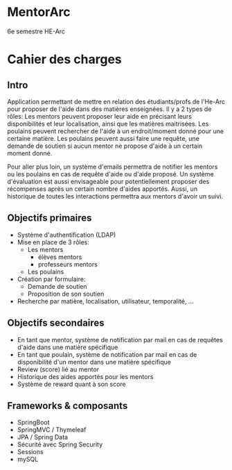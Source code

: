 # MentorArc

6e semestre HE-Arc

# Cahier des charges

## Intro

Application permettant de mettre en relation des étudiants/profs de l'He-Arc pour proposer de l'aide dans des matières enseignées. Il y a 2 types de rôles: Les mentors peuvent proposer leur aide en précisant leurs disponibilités et leur localisation, ainsi que les matières maitrisées. Les poulains peuvent rechercher de l'aide à un endroit/moment donné pour une certaine matière. Les poulains peuvent aussi faire une requête, une demande de soutien si aucun mentor ne propose d'aide à un certain moment donné.

Pour aller plus loin, un système d'emails permettra de notifier les mentors ou les poulains en cas de requête d'aide ou d'aide proposé. Un système d'évaluation est aussi envisageable pour potentiellement proposer des récompenses après un certain nombre d'aides apportés. Aussi, un historique de toutes les interactions permettra aux mentors d'avoir un suivi.

## Objectifs primaires

* Système d'authentification (LDAP)
* Mise en place de 3 rôles:
  * Les mentors
    * élèves mentors
    * professeurs mentors
  * Les poulains
* Création par formulaire:
  * Demande de soutien
  * Proposition de son soutien
* Recherche par matière, localisation, utilisateur, temporalité, ...


## Objectifs secondaires

* En tant que mentor, système de notification par mail en cas de requêtes d'aide dans une matière spécifique
* En tant que poulain, système de notification par mail en cas de disponibilité d'un mentor dans une matière spécifique
* Review (score) lié au mentor
* Historique des aides apportés pour les mentors
* Système de reward quant à son score

## Frameworks & composants

* SpringBoot
* SpringMVC / Thymeleaf
* JPA / Spring Data
* Sécurité avec Spring Security
* Sessions
* mySQL